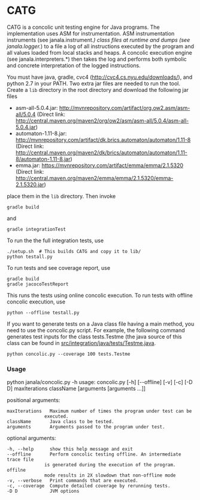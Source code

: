 CATG
========

CATG is a concolic unit testing engine for Java programs.  The implementation uses ASM for instrumentation.
ASM instrumentation instruments (see janala.instrument.*) class files at runtime and dumps (see janala.logger.*)
to a file a log of all instructions executed by the program and all values loaded from local stacks and heaps.
A concolic execution engine (see janala.interpreters.*) then takes the log and performs both symbolic and
concrete interpretation of the logged instructions.

You must have java, gradle, cvc4 (http://cvc4.cs.nyu.edu/downloads/), and python 2.7 in your PATH. Two extra jar files are needed to run the tool. Create a `lib` directory in the root directory and download the following jar files   

 * asm-all-5.0.4.jar: http://mvnrepository.com/artifact/org.ow2.asm/asm-all/5.0.4 (Direct link: http://central.maven.org/maven2/org/ow2/asm/asm-all/5.0.4/asm-all-5.0.4.jar)
 * automaton-1.11-8.jar: http://mvnrepository.com/artifact/dk.brics.automaton/automaton/1.11-8 (Direct link: http://central.maven.org/maven2/dk/brics/automaton/automaton/1.11-8/automaton-1.11-8.jar)
 * emma.jar: https://mvnrepository.com/artifact/emma/emma/2.1.5320 (Direct link: http://central.maven.org/maven2/emma/emma/2.1.5320/emma-2.1.5320.jar)

place them in the `lib` directory. Then invoke

    gradle build
    
and

    gradle integrationTest
    
To run the the full integration tests, use

    ./setup.sh  # This builds CATG and copy it to lib/
    python testall.py

To run tests and see coverage report, use

    gradle build
    gradle jacocoTestReport

This runs the tests using online concolic execution.  To run tests with offline concolic execution, use

    python --offline testall.py


If you want to generate tests on a Java class file having a main method, you need to use the concolic.py script.  For example, the following command generates test inputs for the class tests.Testme (the java source of this class can be found in [src/integration/java/tests/Testme.java](src/integration/java/tests/Testme.java).

    python concolic.py --coverage 100 tests.Testme
    


### Usage

python janala/concolic.py -h
usage: concolic.py [-h] [--offline] [-v] [-c] [-D D]
                   maxIterations className [arguments [arguments ...]]

positional arguments:
    
    maxIterations   Maximum number of times the program under test can be
                  executed.
    className       Java class to be tested.
    arguments       Arguments passed to the program under test.

optional arguments:

    -h, --help      show this help message and exit
    --offline       Perform concolic testing offline. An intermediate trace file
                  is generated during the execution of the program. offilne
                  mode results in 2X slowdown that non-offline mode
    -v, --verbose   Print commands that are executed.
    -c, --coverage  Compute detailed coverage by rerunning tests.
    -D D            JVM options

